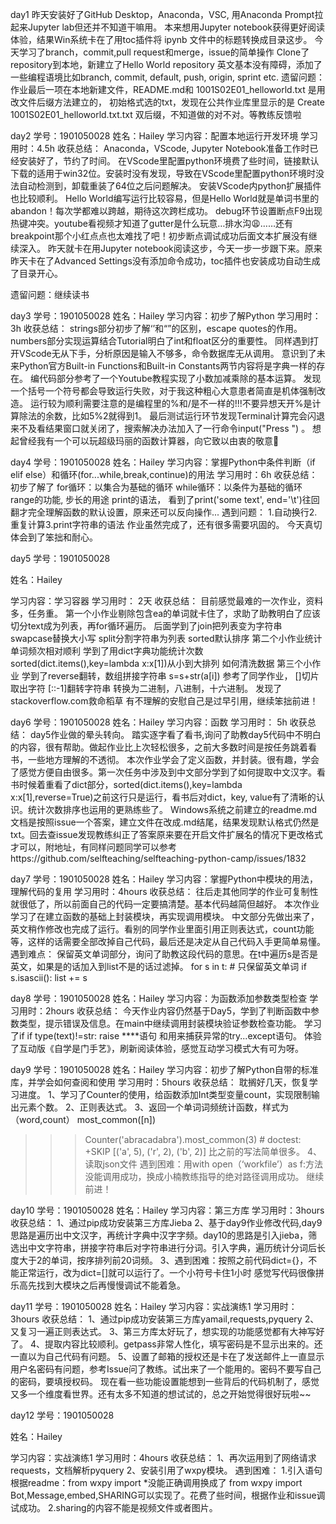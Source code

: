 ﻿day1
昨天安装好了GitHub Desktop，Anaconda，VSC,
用Anaconda Prompt拉起来Jupyter lab但还并不知道干嘛用。
本来想用Jupyter notebook获得更好阅读体验，结果Win系统卡在了用toc插件将 ipynb 文件中的标题转换成目录这步。
今天学习了branch，commit,pull request和merge，issue的简单操作
Clone了repository到本地，新建立了Hello World repository
英文基本没有障碍，添加了一些编程语境比如branch, commit, default, push, origin, sprint etc.
遗留问题：作业最后一项在本地新建文件，README.md和 1001S02E01_helloworld.txt 是用改文件后缀方法建立的，
初始格式选的txt，发现在公共作业库里显示的是 Create 1001S02E01_helloworld.txt.txt 双后缀，不知道做的对不对。等教练反馈啦

day2
学号：1901050028
姓名：Hailey
学习内容：配置本地运⾏开发环境
学习用时：4.5h
收获总结： 
️Anaconda，VScode, Jupyter Notebook准备工作时已经安装好了，节约了时间。
️在VScode里配置python环境费了些时间，链接默认下载的适用于win32位。安装时没有发现，导致在VScode里配置python环境时没法自动检测到，卸载重装了64位之后问题解决。
️安装VScode内python扩展插件也比较顺利。
️Hello World编写运行比较容易，但是Hello World就是单词书里的abandon！每次学都难以跨越，期待这次跨栏成功。
️debug环节设置断点F9出现热键冲突。youtube看视频才知道了gutter是什么玩意…排水沟😩……还有breakpoint那个小红点点也太难找了吧！初步断点调试成功后面文本扩展没有继续深入。
️昨天就卡在用Jupyter notebook阅读这步，今天一步一步跟下来。原来昨天卡在了Advanced Settings没有添加命令成功，toc插件也安装成功自动生成了目录开心。

遗留问题：继续读书

day3
学号：1901050028
姓名：Hailey
学习内容：初步了解Python
学习用时：3h
收获总结： 
strings部分初步了解‘’和“”的区别，escape quotes的作用。
️numbers部分实现运算结合Tutorial明白了int和float区分的重要性。
️同样遇到打开VScode无从下手，分析原因是输入不够多，命令数据库无从调用。
意识到了未来Python官方Built-in Functions和Built-in Constants两节内容将是字典一样的存在。
️编代码部分参考了一个Youtube教程实现了小数加减乘除的基本运算。
发现一个括号一个符号都会导致运行失败，对于我这种粗心大意患者简直是机体强制改造。                                               ️运行较为顺利需要注意的是编程里的%和/是不一样的!!!不要异想天开%是计算除法的余数，比如5%2就得到1。
️最后测试运行环节发现Terminal计算完会闪退来不及看结果窗口就关闭了，搜索解决办法加入了一行命令input("Press <enter>") 。  想起曾经我有一个可以玩超级玛丽的函数计算器，向它致以由衷的敬意🔣

day4
学号：1901050028
姓名：Hailey
学习内容：掌握Python中条件判断（if elif else）和循环(for...while,break,continue)的用法
学习用时：6h
收获总结：
初步了解了
for循环：以集合为基础的循环
while循环：以条件为基础的循环
range的功能,
步长的用途
print的语法，
看到了print('some text', end='\t')往回翻才完全理解函数的默认设置，原来还可以反向操作...
遇到问题：
1.自动换行2.重复计算3.print字符串的语法
作业虽然完成了，还有很多需要巩固的。
今天真切体会到了笨拙和耐心。

day5
学号：1901050028


姓名：Hailey


学习内容：学习容器
学习用时：
2天
收获总结：
目前感觉最难的一次作业，资料多，任务重。
第一个小作业剔除包含ea的单词就卡住了，求助了助教明白了应该切分text成为列表，再for循环遍历。
后面学到了join把列表变为字符串
swapcase替换大小写
split分割字符串为列表
sorted默认排序
第二个小作业统计单词频次相对顺利
学到了用dict字典功能统计次数
sorted(dict.items(),key=lambda x:x[1])从小到大排列
如何清洗数据
第三个小作业
学到了reverse翻转，数组拼接字符串 s=s+str(a[i]) 参考了同学作业，
[]切片取出字符
[::-1]翻转字符串
转换为二进制，八进制，十六进制。
发现了stackoverflow.com救命稻草
有不理解的安慰自己是过早引用，继续笨拙前进！

day6
学号：1901050028
姓名：Hailey
学习内容：函数
学习用时：
5h
收获总结：
day5作业做的晕头转向。
踏实逐字看了看书,询问了助教day5代码中不明白的内容，很有帮助。做起作业比上次轻松很多，之前大多数时间是按任务跳着看书，一些地方理解的不透彻。
本次作业学会了定义函数，并封装。很有趣，学会了感觉方便自由很多。第一次任务中涉及到中文部分学到了如何提取中文汉字。看书时候着重看了dict部分，sorted(dict.items(),key=lambda x:x[1],reverse=True)之前这行只是运行，看书后对dict，key, value有了清晰的认识。统计次数排序也运用的更熟练些了。
Windows系统之前建立的readme.md文档是按照issue一个答案，建立文件在改成.md结尾，结果发现默认格式仍然是txt。回去查issue发现教练纠正了答案原来要在开启文件扩展名的情况下更改格式才可以，附地址，有同样问题同学可以参考https://github.com/selfteaching/selfteaching-python-camp/issues/1832

day7
学号：1901050028
姓名：Hailey
学习内容：掌握Python中模块的用法，理解代码的复用
学习用时：4hours
收获总结：
往后走其他同学的作业可复制性就很低了，所以前面自己的代码一定要搞清楚。基本代码越简但越好。
本次作业学习了在建立函数的基础上封装模块，再实现调用模块。
中文部分先做出来了，英文稍作修改也完成了运行。看别的同学作业里面引用正则表达式，count功能等，这样的话需要全部改掉自己代码，最后还是决定从自己代码入手更简单易懂。
遇到难点：
保留英文单词部分，询问了助教这段代码的意思。在t中遍历s是否是英文，如果是的话加入到list不是的话过滤掉。
for s in t:  # 只保留英文单词
        if s.isascii():
            list += s

day8
学号：1901050028
姓名：Hailey
学习内容：为函数添加参数类型检查
学习用时：2hours
收获总结：
今天作业内容仍然基于Day5，学到了判断函数中参数类型，提示错误及信息。在main中继续调用封装模块验证参数检查功能。
学习了if if type(text)!=str:
        raise ****语句
和用来捕获异常的try...except语句。
体验了互动版《自学是门手艺》，刷新阅读体验，感觉互动学习模式大有可为呀。

day9
学号：1901050028
姓名：Hailey
学习内容：初步了解Python自带的标准库，并学会如何查阅和使用
学习用时：5hours
收获总结：
耽搁好几天，恢复学习进度。
1、学习了Counter的使用，给函数添加Int类型变量count，实现限制输出元素个数。
2、正则表达式。
3、返回一个单词词频统计函数，样式为（word,count）
most_common([n])
>>> Counter('abracadabra').most_common(3)  # doctest: +SKIP
[('a', 5), ('r', 2), ('b', 2)]
比之前的写法简单很多。
4、读取json文件
遇到困难：用with open（‘workfile’）as f:方法没能调用成功，换成小楠教练指导的绝对路径调用成功。
继续前进！

day10
学号：1901050028
姓名：Hailey
学习内容：第三方库
学习用时：3hours
收获总结：
1、通过pip成功安装第三方库Jieba
2、基于day9作业修改代码,day9思路是遍历出中文汉字，再统计字典中汉字字频。day10的思路是引入jieba，筛选出中文字符串，拼接字符串后对字符串进行分词。引入字典，遍历统计分词后长度大于2的单词，按序排列前20词频。
3、遇到困难：按照之前代码dict={}，不能正常运行，改为dict=[]就可以运行了。一个小符号卡住1小时
感觉写代码很像拼乐高先找到大模块之后再慢慢调试不能着急。

day11
学号：1901050028
姓名：Hailey
学习内容：实战演练1
学习用时：3hours
收获总结：
1、通过pip成功安装第三方库yamail,requests,pyquery 
2、又复习一遍正则表达式。
3、第三方库太好玩了，想实现的功能感觉都有大神写好了。
4、提取内容比较顺利。getpass非常人性化，填写密码是不显示出来的。还一直以为自己代码有问题。
5、设置了邮箱的授权还是卡在了发送邮件上一直显示用户名密码有问题，参考Issue问了教练。试出来了一个能用的。密码不要写自己的密码，要填授权码。
现在看一些功能设置能想到一些背后的代码机制了，感觉又多一个维度看世界。还有太多不知道的想试试的，总之开始觉得很好玩啦~~

day12
学号：1901050028


姓名：Hailey


学习内容：实战演练1
学习用时：4hours
收获总结：
1、再次运用到了网络请求requests，文档解析pyquery 
2、安装引用了wxpy模块。
遇到困难：
1.引入语句根据readme：from wxpy import *没能正确调用换成了
from wxpy import Bot,Message,embed,SHARING可以实现了。花费了些时间，根据作业和issue调试成功。
2.sharing的内容不能是视频文件或者图片。
